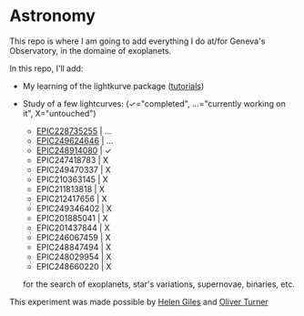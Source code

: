 # Astronomy

This repo is where I am going to add everything I do at/for Geneva's Observatory, in the domaine of exoplanets.

In this repo, I'll add:

 -  My learning of the lightkurve package ([tutorials](http://docs.lightkurve.org/tutorials/index.html))
 -  Study of a few lightcurves: (✓="completed", ...="currently working on it", X="untouched")
 
       - [EPIC228735255](https://github.com/PierricJoulot/Astronomy/tree/master/EPIC228735255) | ...
       - [EPIC249624646](https://github.com/PierricJoulot/Astronomy/tree/master/EPIC249624646) | ...
       - [EPIC248914080](https://github.com/PierricJoulot/Astronomy/tree/master/EPIC248914080) |  ✓
       - EPIC247418783 |  X
       - EPIC249470337 |  X
       - EPIC210363145 |  X
       - EPIC211813818 |  X
       - EPIC212417656 |  X
       - EPIC249346402 |  X
       - EPIC201885041 |  X
       - EPIC201437844 |  X
       - EPIC246067459 |  X
       - EPIC248847494 |  X
       - EPIC248029954 |  X
       - EPIC248660220 |  X
        
     for the search of exoplanets, star's variations, supernovae, binaries, etc.
 
 This experiment was made possible by [Helen Giles](https://www.helengiles.com/) and [Oliver Turner](http://nccr-planets.ch/team/turner-oliver-dr/)
